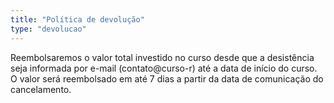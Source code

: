 ```yaml
---
title: "Política de devolução"
type: "devolucao"
---
```


Reembolsaremos o valor total investido no curso desde que a desistência seja informada por e-mail (contato@curso-r) até a data de início do curso. O valor será reembolsado em até 7 dias a partir da data de comunicação do cancelamento.
